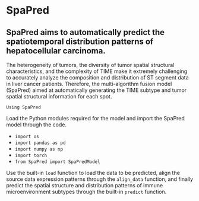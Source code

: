 # SpaPred
SpaPred aims to automatically predict the spatiotemporal distribution patterns of hepatocellular carcinoma.
---

The heterogeneity of tumors, the diversity of tumor spatial structural characteristics, and the complexity of TIME make it extremely challenging to accurately analyze the composition and distribution of ST segment data in liver cancer patients. Therefore, the multi-algorithm fusion model (SpaPred) aimed at automatically generating the TIME subtype and tumor spatial structural information for each spot.

`Using SpaPred`

Load the Python modules required for the model and import the SpaPred model through the code.

* `import os` <br>
* `import pandas as pd` <br>
* `import numpy as np` <br>
* `import torch` <br>
* `from SpaPred import SpaPredModel` <br>

Use the built-in `load` function to load the data to be predicted, align the source data expression patterns through the `align_data` function, and finally predict the spatial structure and distribution patterns of immune microenvironment subtypes through the built-in `predict` function.
